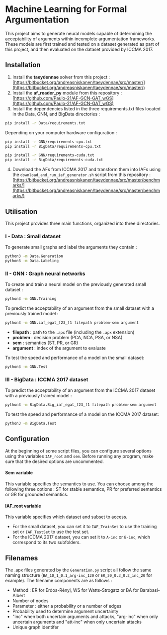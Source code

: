 # Machine Learning for Formal Argumentation
This project aims to generate neural models capable of determining the acceptability of arguments within incomplete argumentation frameworks. These models are first trained and tested on a dataset generated as part of this project, and then evaluated on the dataset provided by ICCMA 2017.

## Installation
1. Install the **taeydennae** solver from this project : [https://bitbucket.org/andreasniskanen/taeydennae/src/master/](https://bitbucket.org/andreasniskanen/taeydennae/src/master/)
2. Install the **af_reader_py** module from this repository : [https://github.com/Paulo-21/AF-GCN-GAT_wGS](https://github.com/Paulo-21/AF-GCN-GAT_wGS)
3. Install the dependencies listed in the three requirements.txt files located in the Data, GNN, and BigData directories :
```bash
pip install -r Data/requirements.txt
```
Depending on your computer hardware configuration :
```bash
pip install -r GNN/requirements-cpu.txt
pip install -r BigData/requirements-cpu.txt

pip install -r GNN/requirements-cuda.txt
pip install -r BigData/requirements-cuda.txt
```
4. Download the AFs from ICCMA 2017 and transform them into IAFs using the `download_and_run_iaf_generator.sh` script from this repository : [https://bitbucket.org/andreasniskanen/taeydennae/src/master/benchmarks/](https://bitbucket.org/andreasniskanen/taeydennae/src/master/benchmarks/)

## Utilisation
This project provides three main functions, organized into three directories.

### I - Data : Small dataset
To generate small graphs and label the arguments they contain :
```bash
python3 -m Data.Generation
python3 -m Data.Labeling
```

### II - GNN : Graph neural networks
To create and train a neural model on the previously generated small dataset :
```bash
python3 -m GNN.Training
```
To predict the acceptability of an argument from the small dataset with a previously trained model :
```bash
python3 -m GNN.iaf_egat_f23_f1 filepath problem-sem argument
```
- **filepath** : path to the `.apx` file (including the `.apx` extension)
- **problem** : decision problem (PCA, NCA, PSA, or NSA)
- **sem** : semantics (ST, PR, or GR)
- **argument** : index of the argument to evaluate

To test the speed and performance of a model on the small dataset:
```bash
python3 -m GNN.Test
```

### III - BigData : ICCMA 2017 dataset
To predict the acceptability of an argument from the ICCMA 2017 dataset with a previously trained model :
```bash
python3 -m BigData.Big_iaf_egat_f23_f1 filepath problem-sem argument
```
To test the speed and performance of a model on the ICCMA 2017 dataset:
```bash
python3 -m BigData.Test
```

## Configuration
At the beginning of some script files, you can configure several options using the variables `IAF_root` and `sem`. Before running any program, make sure that the desired options are uncommented.
#### Sem variable
This variable specifies the semantics to use. You can choose among the following three options : ST for stable semantics, PR for preferred semantics or GR for grounded semantics.
#### IAF_root variable
This variable specifies which dataset and subset to access.
- For the small dataset, you can set it to `IAF_TrainSet` to use the training set or `IAF_TestSet` to use the test set.
- For the ICCMA 2017 dataset, you can set it to `A-inc` or `B-inc`, which correspond to its two subfolders.

## Filenames
The .apx files generated by the `Generation.py` script all follow the same naming structure (`BA_10_1_0.1_arg-inc_120` or `ER_20_0.3_0.2_inc_20` for example). The filename components are as follows :
- Method : ER for Erdos-Rényi, WS for Watts-Strogatz or BA for Barabasi-Albert
- Number of nodes
- Parameter : either a probability or a number of edges
- Probability used to determine argument uncertainty
- "inc" when both uncertain arguments and attacks, "arg-inc" when only uncertain arguments and "att-inc" when only uncertain attacks
- Unique graph identifer
